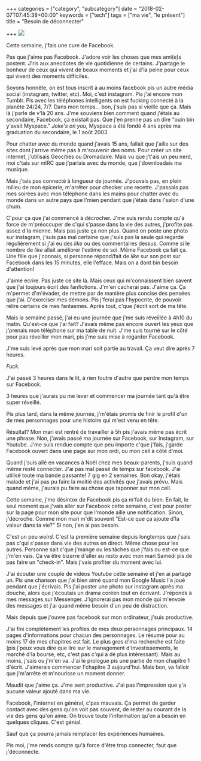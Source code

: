 +++
categories = ["category", "subcategory"]
date = "2018-02-07T07:45:38+00:00"
keywords = ["tech"]
tags = ["ma vie", "le présent"]
title = "Besoin de déconnecter"

+++
![](/uploads/2018/02/07/SocialMediaMarketing.jpg)

Cette semaine, j'fais une cure de Facebook.

Pas que j'aime pas Facebook. J'adore voir les choses que mes ami(e)s postent. J'ris aux anecdotes de vie quotidienne de certains. J'partage le bonheur de ceux qui vivent de beaux moments et j'ai d'la peine pour ceux qui vivent des moments difficiles.

Soyons honnête, on est tous inscrit à au moins facebook pis un autre média social (instagram, twitter, etc). Moi, c'est instagram. Pis j'ai encore mon Tumblr. Pis avec les téléphones intelligents on est fucking connecté à la planète 24/24, 7/7. Dans mon temps... bon, j'suis pas si vieille que ça. Mais là j'parle de v'là 20 ans. J'me souviens bien comment quand j'étais au secondaire, Facebook, ça existait pas. Que j'en prenne pas un dire "ouin bin y'avait Myspace." _Joke's on you,_ Myspace a été fondé 4 ans après ma graduation du secondaire, le 1 août 2003.

Pour chatter avec du monde quand j'avais 15 ans, fallait que j'aille sur des sites dont j'arrive même pas à m'souvenir des noms. Pour créer un site internet, j'utilisais Geocities ou Dromadaire.  Mais vu que j't'ais un peu nerd, moi c'tais sur mIRC que j'parlais avec du monde, que j'downloadais ma musique.

Mais j'tais pas connecté à longueur de journée. J'pouvais pas, en plein milieu de mon épicerie, m'arrêter pour checker une recette. J'passais pas mes soirées avec mon téléphone dans les mains pour chatter avec du monde dans un autre pays que l'mien pendant que j'étais dans l'salon d'une chum.

C'pour ça que j'ai commencé à décrocher. J'me suis rendu compte qu'à force de m'préoccuper de c'qui s'passe dans la vie des autres, j'profite pas assez d'la mienne. Mais pas juste ça non plus. Quand on poste une photo sur instagram, j'suis pas mal certaine que j'suis pas la seule qui regarde régulièrement si j'ai eu des _like_ ou des commentaires dessus. Comme si le nombre de _like_ allait améliorer l'estime de soi. Même Facebook ça fait ça. Une fille que j'connais, si personne répond/fait de _like_ sur son post sur Facebook dans les 15 minutes, elle l'efface. Mais on a dont bin besoin d'attention!

J'aime écrire. Pas juste ce site là. Mais ceux qui m'connaissent bien savent que j'ai toujours écrit des fanfictions. J'm'en cacherai pas. J'aime ça. Ça m'permet d'm'évader, de mettre par de manière plus concise des pensées que j'ai. D'exorciser mes démons. Pis j'ferai pas l'hypocrite, de pouvoir relire certains de mes fantasmes. Après tout, c'que j'écrit sort de ma tête.

Mais la semaine passé, j'ai eu une journée que j'me suis réveillée à 4h10 du matin. Qu'est-ce que j'ai fait? J'avais même pas encore ouvert les yeux que j'prenais mon téléphone sur ma table de nuit. J'me suis tourné sur le côté pour pas réveiller mon mari, pis j'me suis mise à regarder Facebook.

J'me suis levé après que mon mari soit partie au travail. Ça veut dire après 7 heures.

_Fuck._

J'ai passé 3 heures dans le lit, à rien foutre d'autre que perdre mon temps sur Facebook.

3 heures que j'aurais pu me lever et commencer ma journée tant qu'à être super réveillé.

Pis plus tard, dans la même journée, j'm'étais promis de finir le profil d'un de mes personnages pour une histoire qui m'est venu en tête.

Résultat? Mon mari est rentré de travailler à 5h pis j'avais même pas écrit une phrase. Non, j'avais passé ma journée sur Facebook, sur Instagram, sur Youtube. J'me suis rendue compte que peu importe c'que j'fais, j'garde Facebook ouvert dans une page sur mon ordi, ou mon cell à côté d'moi.

Quand j'suis allé en vacances à Noël chez mes beaux-parents, j'suis quand même resté connecter. J'ai pas mal passé de temps sur facebook. J'ai utilisé toute ma bande passante! 7 gig en 2 semaines. Bon okay, j'étais malade et j'ai pas pu faire la moitié des activités que j'avais prévu. Mais quand même, j'aurais pu faire au chose que taponner sur mon cell.

Cette semaine, j'me désintox de Facebook pis ça m'fait du bien. En fait, le seul moment que j'vais aller sur Facebook cette semaine, c'est pour poster sur la page pour mon site pour que l'monde aille une notification. Sinon, j'décroche. Comme mon mari m'dit souvent "Est-ce que ça ajoute d'la valeur dans ta vie?" Si non, j'en ai pas besoin.

C'est un peu _weird_. C'est la première semaine depuis longtemps que j'sais pas c'qui s'passe dans vie des autres en direct. Même chose pour les autres. Personne sait c'que j'mange ou les tâches que j'fais ou est-ce que j'm'en vais. Ça va être bizarre d'aller au resto avec mon mari Samedi pis de pas faire un "check-in". Mais j'vais profiter du moment avec lui.

J'ai écouter une couple de vidéos Youtube cette semaine et j'en ai partagé un. Pis une chanson que j'ai bien aimé quand mon Google Music l'a joué pendant que j'écrivais. Pis j'ai poster une photo sur instagram après ma douche, alors que j'écoutais un drama coréen tout en écrivant. J'réponds à mes messages sur Messenger. J'ignorerai pas mon monde qui m'envoie des messages et j'ai quand même besoin d'un peu de distraction.

Mais depuis que j'ouvre pas facebook sur mon ordinateur, j'suis productive.

J'ai fini complètement les profiles de mes deux personnages principaux. 14 pages d'informations pour chacun des personnages. Le résumé pour au moins 17 de mes chapitres est fait. Le plus gros d'ma recherche est faite (pis j'peux vous dire que lire sur le management d'investissements, le marché d'la bourse, etc, c'est pas c'qui a de plus intéressant). Mais au moins, j'sais ou j'm'en va. J'ai le prologue pis une partie de mon chapitre 1 d'écrit. J'aimerais commencer l'chapitre 3 aujourd'hui. Mais bon, va falloir que j'm'arrête et m'nourisse un moment donner.

Maudit que j'aime ça. J'me sent productive. J'ai pas l'impression que y'a aucune valeur ajouté dans ma vie.

Facebook, l'internet en général, c'pas mauvais. Ça permet de garder contact avec des gens qu'on voit pas souvent, de rester au courant de la vie des gens qu'on aime. On trouve toute l'information qu'on a besoin en quelques cliques. C'est génial.

Sauf que ça pourra jamais remplacer les expériences humaines.

Pis moi, j'me rends compte qu'à force d'être trop connecter, faut que j'déconnecte.